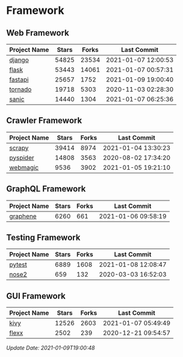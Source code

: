 # Framework

## Web Framework
| Project Name | Stars | Forks | Last Commit |
| ------------ | ----- | ----- | ----------- |
| [django](https://github.com/django/django) | 54825 | 23534 | 2021-01-07 12:00:53 |
| [flask](https://github.com/pallets/flask) | 53443 | 14061 | 2021-01-07 00:57:31 |
| [fastapi](https://github.com/tiangolo/fastapi) | 25657 | 1752 | 2021-01-09 19:00:40 |
| [tornado](https://github.com/tornadoweb/tornado) | 19718 | 5303 | 2020-11-03 02:28:30 |
| [sanic](https://github.com/sanic-org/sanic) | 14440 | 1304 | 2021-01-07 06:25:36 |

## Crawler Framework
| Project Name | Stars | Forks | Last Commit |
| ------------ | ----- | ----- | ----------- |
| [scrapy](https://github.com/scrapy/scrapy) | 39414 | 8974 | 2021-01-04 13:30:23 |
| [pyspider](https://github.com/binux/pyspider) | 14808 | 3563 | 2020-08-02 17:34:20 |
| [webmagic](https://github.com/code4craft/webmagic) | 9536 | 3902 | 2021-01-05 19:21:10 |

## GraphQL Framework
| Project Name | Stars | Forks | Last Commit |
| ------------ | ----- | ----- | ----------- |
| [graphene](https://github.com/graphql-python/graphene) | 6260 | 661 | 2021-01-06 09:58:19 |

## Testing Framework
| Project Name | Stars | Forks | Last Commit |
| ------------ | ----- | ----- | ----------- |
| [pytest](https://github.com/pytest-dev/pytest) | 6889 | 1608 | 2021-01-08 12:08:47 |
| [nose2](https://github.com/nose-devs/nose2) | 659 | 132 | 2020-03-03 16:52:03 |

## GUI Framework
| Project Name | Stars | Forks | Last Commit |
| ------------ | ----- | ----- | ----------- |
| [kivy](https://github.com/kivy/kivy) | 12526 | 2603 | 2021-01-07 05:49:49 |
| [flexx](https://github.com/flexxui/flexx) | 2502 | 239 | 2020-12-21 09:54:57 |

*Update Date: 2021-01-09T19:00:48*